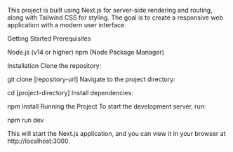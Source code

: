 This project is built using Next.js for server-side rendering and routing, along with Tailwind CSS for styling. The goal is to create a responsive web application with a modern user interface.

Getting Started
Prerequisites

Node.js (v14 or higher)
npm (Node Package Manager)

Installation
Clone the repository:

git clone [repository-url]
Navigate to the project directory:


cd [project-directory]
Install dependencies:


npm install
Running the Project
To start the development server, run:

npm run dev

This will start the Next.js application, and you can view it in your browser at http://localhost:3000.